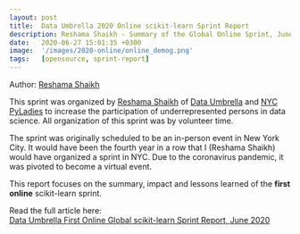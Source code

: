```yaml
---
layout: post
title:  Data Umbrella 2020 Online scikit-learn Sprint Report
description: Reshama Shaikh - Summary of the Global Online Sprint, June 2020
date:   2020-06-27 15:01:35 +0300
image:  '/images/2020-online/online_demog.png'
tags:   [opensource, sprint-report]
---
```


Author:  [Reshama Shaikh](https://www.linkedin.com/in/reshamas/)

This sprint was organized by [Reshama Shaikh](https://reshamas.github.io) of [Data Umbrella](https://www.dataumbrella.org) and [NYC PyLadies](http://nyc.pyladies.com/) to increase the participation of underrepresented persons in data science.  All organization of this sprint was by volunteer time.  

The sprint was originally scheduled to be an in-person event in New York City.  It would have been the fourth year in a row that I (Reshama Shaikh) would have organized a sprint in NYC.  Due to the coronavirus pandemic, it was pivoted to become a virtual event.  

This report focuses on the summary, impact and lessons learned of the **first online** scikit-learn sprint.  

Read the  full article here:  
[Data Umbrella First Online Global scikit-learn Sprint Report, June 2020](https://reshamas.github.io/data-umbrella-scikit-learn-online-sprint-report/)
